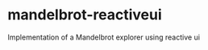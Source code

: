 mandelbrot-reactiveui
=====================

Implementation of a Mandelbrot explorer using reactive ui